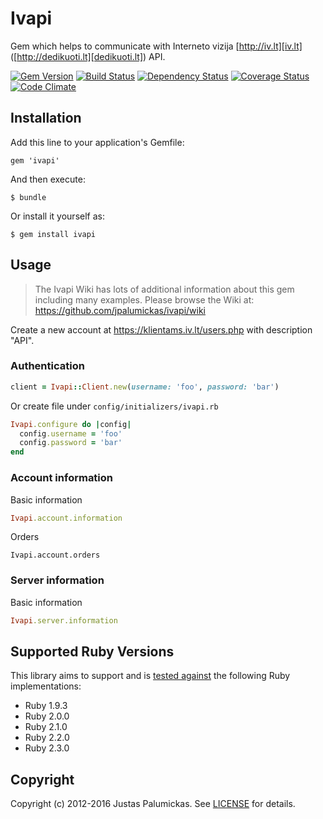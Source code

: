 # Ivapi

Gem which helps to communicate with Interneto vizija [http://iv.lt][iv.lt] ([http://dedikuoti.lt][dedikuoti.lt]) API.

[![Gem Version](http://img.shields.io/gem/v/ivapi.svg?style=flat-square)][rubygems]
[![Build Status](http://img.shields.io/travis/jpalumickas/ivapi.svg?style=flat-square)][travis]
[![Dependency Status](http://img.shields.io/gemnasium/jpalumickas/ivapi.svg?style=flat-square)][gemnasium]
[![Coverage Status](http://img.shields.io/coveralls/jpalumickas/ivapi/master.svg?style=flat-square)][coveralls]
[![Code Climate](http://img.shields.io/codeclimate/github/jpalumickas/ivapi.svg?style=flat-square)][codeclimate]

## Installation

Add this line to your application's Gemfile:

    gem 'ivapi'

And then execute:

    $ bundle

Or install it yourself as:

    $ gem install ivapi

## Usage

> The Ivapi Wiki has lots of additional information about this gem including many examples. Please browse the Wiki at:
https://github.com/jpalumickas/ivapi/wiki

Create a new account at https://klientams.iv.lt/users.php with description "API".

### Authentication
```rb
client = Ivapi::Client.new(username: 'foo', password: 'bar')
```

Or create file under `config/initializers/ivapi.rb`

```rb
Ivapi.configure do |config|
  config.username = 'foo'
  config.password = 'bar'
end
```

### Account information

Basic information
```rb
Ivapi.account.information
```

Orders
```
Ivapi.account.orders
```

### Server information

Basic information
```rb
Ivapi.server.information
```


## Supported Ruby Versions

This library aims to support and is [tested against][travis] the following Ruby
implementations:

* Ruby 1.9.3
* Ruby 2.0.0
* Ruby 2.1.0
* Ruby 2.2.0
* Ruby 2.3.0

## Copyright
Copyright (c) 2012-2016 Justas Palumickas.
See [LICENSE][license] for details.

[rubygems]: https://rubygems.org/gems/ivapi
[travis]: http://travis-ci.org/jpalumickas/ivapi
[gemnasium]: https://gemnasium.com/jpalumickas/ivapi
[coveralls]: https://coveralls.io/r/jpalumickas/ivapi
[codeclimate]: https://codeclimate.com/github/jpalumickas/ivapi

[iv.lt]: http://www.iv.lt
[dedikuoti.lt]: http://www.dedikuoti.lt
[license]: https://raw.githubusercontent.com/jpalumickas/ivapi/master/LICENSE
